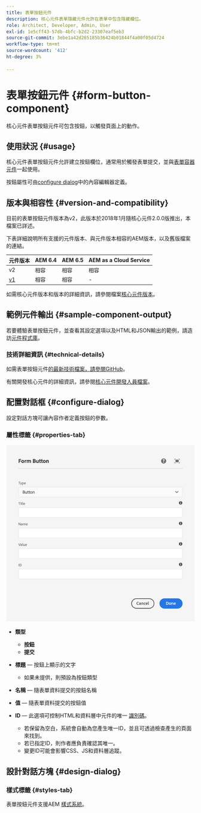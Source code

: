 ```yaml
---
title: 表單按鈕元件
description: 核心元件表單隱藏元件允許在表單中包含隱藏欄位。
role: Architect, Developer, Admin, User
exl-id: 1e5cff43-57db-4bfc-b2d2-23307eaf5eb3
source-git-commit: 3ebe1a42d265185b36424b01844f4a00f05d4724
workflow-type: tm+mt
source-wordcount: '412'
ht-degree: 3%

---
```


# 表單按鈕元件 {#form-button-component}

核心元件表單按鈕元件可包含按鈕，以觸發頁面上的動作。

## 使用狀況 {#usage}

核心元件表單按鈕元件允許建立按鈕欄位，通常用於觸發表單提交，並與[表單容器元件](form-container.md)一起使用。

按鈕屬性可由[configure dialog](#configure-dialog)中的內容編輯器定義。

## 版本與相容性 {#version-and-compatibility}

目前的表單按鈕元件版本為v2，此版本於2018年1月隨核心元件2.0.0版推出，本檔案已詳述。

下表詳細說明所有支援的元件版本、與元件版本相容的AEM版本，以及舊版檔案的連結。

| 元件版本 | AEM 6.4 | AEM 6.5 | AEM as a Cloud Service  |
|--- |--- |--- |---|
| v2 | 相容 | 相容 | 相容 |
| [v1](/help/components/v1/form-button-v1.md) | 相容 | 相容 | - |

如需核心元件版本和版本的詳細資訊，請參閱檔案[核心元件版本](/help/versions.md)。

## 範例元件輸出 {#sample-component-output}

若要體驗表單按鈕元件，並查看其設定選項以及HTML和JSON輸出的範例，請造訪[元件程式庫](https://adobe.com/go/aem_cmp_library_form_button)。

### 技術詳細資訊 {#technical-details}

如需表單按鈕元件[的最新技術檔案，請參閱GitHub](https://adobe.com/go/aem_cmp_tech_form_button_v2)。

有關開發核心元件的詳細資訊，請參閱[核心元件開發人員檔案](/help/developing/overview.md)。

## 配置對話框 {#configure-dialog}

設定對話方塊可讓內容作者定義按鈕的參數。

### 屬性標籤 {#properties-tab}

![表單按鈕元件的編輯對話方塊](/help/assets/form-button-edit.png)

* **類型**

   * **按鈕**
   * **提交**

* **標題**  — 按鈕上顯示的文字

   * 如果未提供，則預設為按鈕類型

* **名稱**  — 隨表單資料提交的按鈕名稱
* **值**  — 隨表單資料提交的按鈕值

* **ID**  — 此選項可控制HTML和資料層中元件的唯一 [識別碼](/help/developing/data-layer/overview.md)。
   * 若保留為空白，系統會自動為您產生唯一ID，並且可透過檢查產生的頁面來找到。
   * 若已指定ID，則作者應負責確認其唯一。
   * 變更ID可能會影響CSS、JS和資料層追蹤。

## 設計對話方塊 {#design-dialog}

### 樣式標籤 {#styles-tab}

表單按鈕元件支援AEM [樣式系統](/help/get-started/authoring.md#component-styling)。
